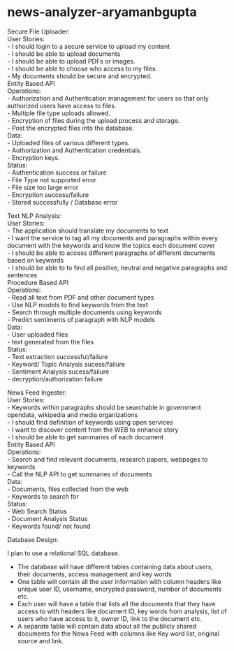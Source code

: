 # news-analyzer-aryamanbgupta
Secure File Uploader:  
    User Stories:  
        - I should login to a secure service to upload my content  
        - I should be able to upload documents  
        - I should be able to upload PDFs or images.  
        - I should be able to choose who access to my files.  
        - My documents should be secure and encrypted.  
    Entity Based API  
    Operations:  
        - Authorization and Authentication management for users so that only authorized users have access to files.  
        - Multiple file type uploads allowed.  
        - Encryption of files during the upload process and storage.  
        - Post the encrypted files into the database.  
    Data:  
        - Uploaded files of various different types.  
        - Authorization and Authentication credentials.  
        - Encryption keys.  
    Status:  
        - Authentication success or failure  
        - File Type not supported error  
        - File size too large error  
        - Encryption success/failure  
        - Stored successfully / Database error  

Text NLP Analysis:  
    User Stories:  
        - The application should translate my documents to text  
        - I want the service to tag all my documents and paragraphs within every document with the keywords and know the topics     each document cover  
        - I should be able to access different paragraphs of different documents based on keywords  
        - I should be able to to find all positive, neutral and negative paragraphs and sentences  
    Procedure Based API  
    Operations:  
        - Read all text from PDF and other document types  
        - Use NLP models to find keywords from the text  
        - Search through multiple documents using keywords  
        - Predict sentiments of paragraph with NLP models  
    Data:  
        - User uploaded files  
        - text generated from the files  
    Status:  
        - Text extraction successful/failure  
        - Keyword/ Topic Analysis sucess/failure  
        - Sentiment Analysis sucess/failure  
        - decryption/authorization failure  

News Feed Ingester:  
    User Stories:  
        - Keywords within paragraphs should be searchable in government opendata, wikipedia and media organizations  
        - I should find definition of keywords using open services  
        - I want to discover content from the WEB to enhance story  
        - I should be able to get summaries of each document  
    Entity Based API  
    Operations:  
        - Search and find relevant documents, research papers, webpages to keywords  
        - Call the NLP API to get summaries of documents  
    Data:  
        - Documents, files collected from the web  
        - Keywords to search for  
    Status:  
        - Web Search Status  
        - Document Analysis Status  
        - Keywords found/ not found  


Database Design:

I plan to use a relational SQL database.
- The database will have different tables containing data about users, their documents, access management and key words
- One table will contain all the user information with column headers like unique user ID, username, encrypted password, number of documents etc.
- Each user will have a table that lists all the documents that they have access to with headers like document ID, key words from analysis, list of users who have access to it, owner ID, link to the document etc.
- A separate table will contain data about all the publicly shared documents for the News Feed with columns like Key word list, original source and link.

